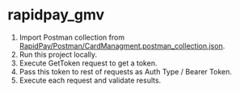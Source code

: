 # rapidpay_gmv
1. Import Postman collection from [RapidPay/Postman/CardManagment.postman_collection.json](https://github.com/GianfrancoManrique/rapidpay_gmv/tree/main/RapidPay/Postman).
2. Run this project locally.
3. Execute GetToken request to get a token.
4. Pass this token to rest of requests as Auth Type / Bearer Token.
5. Execute each request and validate results.
